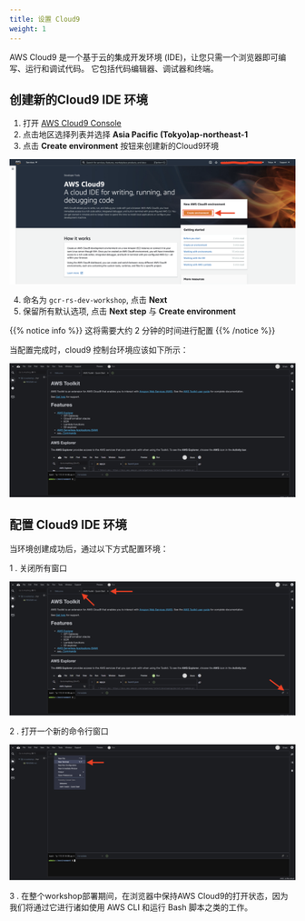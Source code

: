 ```yaml
---
title: 设置 Cloud9
weight: 1
---
```


AWS Cloud9 是一个基于云的集成开发环境 (IDE)，让您只需一个浏览器即可编写、运行和调试代码。 它包括代码编辑器、调试器和终端。

## 创建新的Cloud9 IDE 环境

1. 打开 [AWS Cloud9 Console](https://ap-northeast-1.console.aws.amazon.com/cloud9)
2. 点击地区选择列表并选择 **Asia Pacific (Tokyo)ap-northeast-1**
3. 点击 **Create environment** 按钮来创建新的Cloud9环境

![Create Cloud9 Environment](/images/create-cloud9-start.png)

4. 命名为 `gcr-rs-dev-workshop`, 点击 **Next**
5. 保留所有默认选项, 点击 **Next step** 与 **Create environment**

{{% notice info %}}
这将需要大约 2 分钟的时间进行配置
{{% /notice %}}

当配置完成时，cloud9 控制台环境应该如下所示： 

![Cloud9 Welcome](/images/cloud9-welcome.png)

## 配置 Cloud9 IDE 环境 

当环境创建成功后，通过以下方式配置环境： 

1 . 关闭所有窗口

![Cloud9 Close](/images/cloud9-close.png)

2 . 打开一个新的命令行窗口

![Cloud9 Open Terminal](/images/cloud9-open-terminal.png)

3 . 在整个workshop部署期间，在浏览器中保持AWS Cloud9的打开状态，因为我们将通过它进行诸如使用 AWS CLI 和运行 Bash 脚本之类的工作。 

